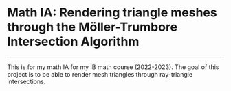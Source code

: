 # Math IA: Rendering triangle meshes through the Möller-Trumbore Intersection Algorithm 
- - -
This is for my math IA for my IB math course (2022-2023).
The goal of this project is to be able to render mesh
triangles through ray-triangle intersections.
